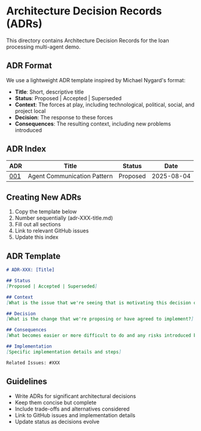 # Architecture Decision Records (ADRs)

This directory contains Architecture Decision Records for the loan processing multi-agent demo.

## ADR Format

We use a lightweight ADR template inspired by Michael Nygard's format:

- **Title**: Short, descriptive title
- **Status**: Proposed | Accepted | Superseded
- **Context**: The forces at play, including technological, political, social, and project local
- **Decision**: The response to these forces
- **Consequences**: The resulting context, including new problems introduced

## ADR Index

| ADR | Title | Status | Date |
|-----|-------|--------|------|
| [001](adr-001-agent-communication.md) | Agent Communication Pattern | Proposed | 2025-08-04 |

## Creating New ADRs

1. Copy the template below
2. Number sequentially (adr-XXX-title.md)
3. Fill out all sections
4. Link to relevant GitHub issues
5. Update this index

## ADR Template

```markdown
# ADR-XXX: [Title]

## Status
[Proposed | Accepted | Superseded]

## Context
[What is the issue that we're seeing that is motivating this decision or change?]

## Decision
[What is the change that we're proposing or have agreed to implement?]

## Consequences
[What becomes easier or more difficult to do and any risks introduced by this change?]

## Implementation
[Specific implementation details and steps]

Related Issues: #XXX
```

## Guidelines

- Write ADRs for significant architectural decisions
- Keep them concise but complete
- Include trade-offs and alternatives considered
- Link to GitHub issues and implementation details
- Update status as decisions evolve
